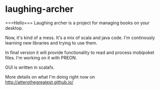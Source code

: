laughing-archer
===============

===Hello===
Laughing archer is a project for managing books on your desktop. 

Now, it's kind of a mess. It's a mix of scala and java code. I'm continously learning new libraries and trying to use them.

In final version it will provide functionality to read and process mobipoket files. I'm working on it with PREON.

GUI is written in scalafx.

More details on what I'm doing right now on http://atterothegreatest.github.io/
